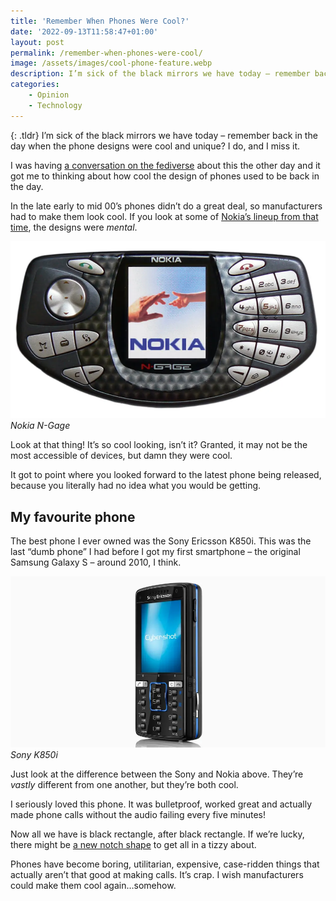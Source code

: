 ```yaml
---
title: 'Remember When Phones Were Cool?'
date: '2022-09-13T11:58:47+01:00'
layout: post
permalink: /remember-when-phones-were-cool/
image: /assets/images/cool-phone-feature.webp
description: I’m sick of the black mirrors we have today – remember back in the day when the phone designs were cool and unique? I do, and I miss it.
categories:
    - Opinion
    - Technology
---
```

{: .tldr}
I’m sick of the black mirrors we have today – remember back in the day when the phone designs were cool and unique? I do, and I miss it.

I was having [a conversation on the fediverse](https://social.linux.pizza/@selea/108976191703983483) about this the other day and it got me to thinking about how cool the design of phones used to be back in the day.

In the late early to mid 00’s phones didn’t do a great deal, so manufacturers had to make them look cool. If you look at some of [Nokia’s lineup from that time](https://www.gsmarena.com/nokia-phones-f-1-0-p13.php), the designs were *mental*.

![Nokia N-Gage](/assets/images/nokia-n-gage.webp)
*Nokia N-Gage*

Look at that thing! It’s so cool looking, isn’t it? Granted, it may not be the most accessible of devices, but damn they were cool.

It got to point where you looked forward to the latest phone being released, because you literally had no idea what you would be getting.

## My favourite phone

The best phone I ever owned was the Sony Ericsson K850i. This was the last “dumb phone” I had before I got my first smartphone – the original Samsung Galaxy S – around 2010, I think.

![Sony K850i](/assets/images/sony-ericsson-k8501.webp)
*Sony K850i*

Just look at the difference between the Sony and Nokia above. They’re *vastly* different from one another, but they’re both cool.

I seriously loved this phone. It was bulletproof, worked great and actually made phone calls without the audio failing every five minutes!

Now all we have is black rectangle, after black rectangle. If we’re lucky, there might be [a new notch shape](https://www.techradar.com/features/what-is-the-dynamic-island-on-the-iphone-14-pro-and-what-can-it-do) to get all in a tizzy about.

Phones have become boring, utilitarian, expensive, case-ridden things that actually aren’t that good at making calls. It’s crap. I wish manufacturers could make them cool again…somehow.